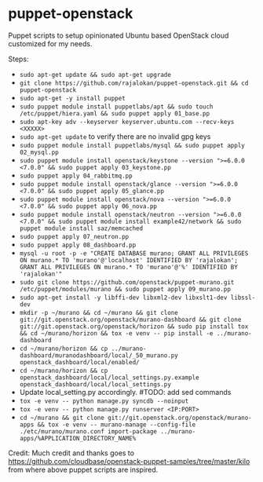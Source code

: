 # puppet-openstack
Puppet scripts to setup opinionated Ubuntu based OpenStack cloud customized for my needs. 

Steps:
* `sudo apt-get update && sudo apt-get upgrade`
* `git clone https://github.com/rajalokan/puppet-openstack.git && cd puppet-openstack`
* `sudo apt-get -y install puppet`
* `sudo puppet module install puppetlabs/apt && sudo touch /etc/puppet/hiera.yaml && sudo puppet apply 01_base.pp`
* `sudo apt-key adv --keyserver keyserver.ubuntu.com --recv-keys <XXXXX>`
* `sudo apt-get update` to verify there are no invalid gpg keys
* `sudo puppet module install puppetlabs/mysql && sudo puppet apply 02_mysql.pp`
* `sudo puppet module install openstack/keystone --version ">=6.0.0 <7.0.0" && sudo puppet apply 03_keystone.pp`
* `sudo puppet apply 04_rabbitmq.pp`
* `sudo puppet module install openstack/glance --version ">=6.0.0 <7.0.0" && sudo puppet apply 05_glance.pp`
* `sudo puppet module install openstack/nova --version ">=6.0.0 <7.0.0" && sudo puppet apply 06_nova.pp`
* `sudo puppet module install openstack/neutron --version ">=6.0.0 <7.0.0" && sudo puppet module install example42/network && sudo puppet module install saz/memcached`
* `sudo puppet apply 07_neutron.pp`
* `sudo puppet apply 08_dashboard.pp`
* `mysql -u root -p -e "CREATE DATABASE murano; GRANT ALL PRIVILEGES ON murano.* TO 'murano'@'localhost' IDENTIFIED BY 'rajalokan'; GRANT ALL PRIVILEGES ON murano.* TO 'murano'@'%' IDENTIFIED BY 'rajalokan'"`
* `sudo git clone https://github.com/openstack/puppet-murano.git /etc/puppet/modules/murano && sudo puppet apply 09_murano.pp`
* `sudo apt-get install -y libffi-dev libxml2-dev libxslt1-dev libssl-dev`
* `mkdir -p ~/murano && cd ~/murano && git clone git://git.openstack.org/openstack/murano-dashboard && git clone git://git.openstack.org/openstack/horizon && sudo pip install tox && cd ~/murano/horizon && tox -e venv -- pip install -e ../murano-dashboard`
* `cd ~/murano/horizon && cp ../murano-dashboard/muranodashboard/local/_50_murano.py openstack_dashboard/local/enabled/`
* `cd ~/murano/horizon && cp openstack_dashboard/local/local_settings.py.example openstack_dashboard/local/local_settings.py`
* Update local_setting.py accordingly. #TODO: add sed commands 
* `tox -e venv -- python manage.py syncdb --noinput`
* `tox -e venv -- python manage.py runserver <IP:PORT>`
* `cd ~/murano && git clone git://git.openstack.org/openstack/murano-apps && tox -e venv -- murano-manage --config-file ./etc/murano/murano.conf import-package ../murano-apps/%APPLICATION_DIRECTORY_NAME%`



Credit: Much credit and thanks goes to https://github.com/cloudbase/openstack-puppet-samples/tree/master/kilo from where above puppet scripts are inspired. 
